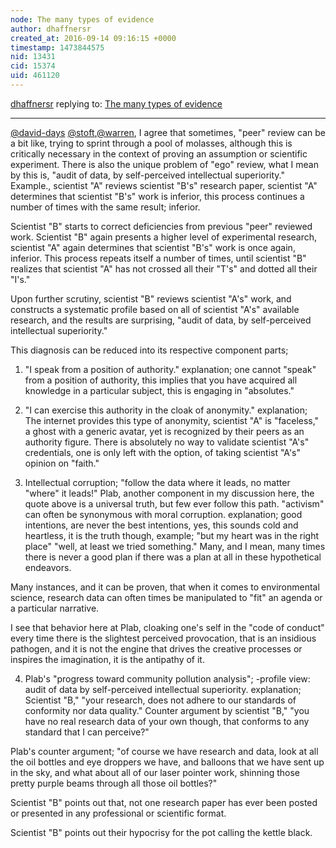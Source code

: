 ```yaml
---
node: The many types of evidence
author: dhaffnersr
created_at: 2016-09-14 09:16:15 +0000
timestamp: 1473844575
nid: 13431
cid: 15374
uid: 461120
---
```




[dhaffnersr](../profile/dhaffnersr) replying to: [The many types of evidence](../notes/warren/09-08-2016/the-many-types-of-evidence)

----
[@david-days](/profile/david-days) [@stoft](/profile/stoft),[@warren](/profile/warren), I agree that sometimes, "peer" review can be a bit like, trying to sprint through a pool of molasses, although this is critically necessary in the context of proving an assumption or scientific experiment. There is also the unique problem of "ego" review, what I mean by this is, "audit of data, by self-perceived intellectual superiority." Example., scientist "A" reviews scientist "B's" research paper, scientist "A" determines that scientist "B's" work is inferior, this process continues a number of times with the same result; inferior. 

Scientist "B" starts to correct deficiencies from previous "peer" reviewed work. Scientist "B" again presents a higher level of experimental research, scientist "A" again determines that scientist "B's" work is once again, inferior. This process repeats itself a number of times, until scientist "B" realizes that scientist "A" has not crossed all their "T's" and dotted all their "I's."

Upon further scrutiny, scientist "B" reviews scientist "A's" work, and constructs a systematic profile based on all of scientist "A's" available research, and the results are surprising, "audit of data, by self-perceived intellectual superiority." 

This diagnosis can be reduced into its respective component parts;
1) "I speak from a position of authority."
explanation; one cannot "speak" from a position of authority, this implies that you have acquired all knowledge in a particular subject, this is engaging in "absolutes."

2) "I can exercise this authority in the cloak of anonymity."
explanation; The internet provides this type of anonymity, scientist "A" is "faceless," a ghost with a generic avatar, yet is recognized by their peers as an authority figure. There is absolutely no way to validate scientist "A's" credentials, one is only left with the option, of taking scientist "A's" opinion on "faith." 

3) Intellectual corruption; "follow the data where it leads, no matter "where" it leads!" Plab, another component in my discussion here, the quote above is a universal truth, but few ever follow this path. "activism" can often be synonymous with moral corruption.
explanation; good intentions, are never the best intentions, yes, this sounds cold and heartless, it is the truth though, example; "but my heart was in the right place" "well, at least we tried something." Many, and I mean, many times there is never a good plan if there was a plan at all in these hypothetical endeavors. 

Many instances, and it can be proven, that when it comes to environmental science, research data can often times be manipulated to "fit" an agenda or a particular narrative.

I see that behavior here at Plab, cloaking one's self in the "code of conduct" every time there is the slightest perceived provocation, that is an insidious pathogen, and it is not the engine that drives the creative processes or inspires the imagination, it is the antipathy of it. 

4) Plab's "progress toward community pollution analysis"; -profile view: audit of data by self-perceived intellectual superiority. 
explanation; Scientist "B," "your research, does not adhere to our standards of conformity nor data quality." Counter argument by scientist "B," "you have no real research data of your own though, that conforms to any standard that I can perceive?" 

Plab's counter argument; "of course we have research and data, look at all the oil bottles and eye droppers we have, and balloons that we have sent up in the sky, and what about all of our laser pointer work, shinning those pretty purple beams through all those oil bottles?"  

Scientist "B" points out that, not one research paper has ever been posted or presented in any professional or scientific format.

Scientist "B" points out their hypocrisy for the pot calling the kettle black.

